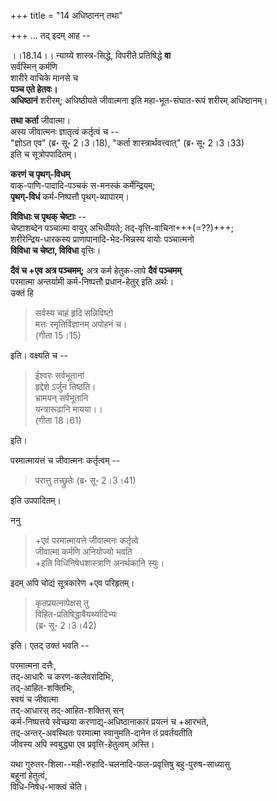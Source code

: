 +++
title = "14 अधिष्ठानन् तथा"

+++
... तद् इदम् आह --

।।18.14।। न्याय्ये शास्त्र-सिद्धे, विपरीते प्रतिषिद्धे **वा**  
सर्वस्मिन् कर्मणि  
शारीरे वाचिके मानसे च  
**पञ्च एते हेतवः।  
अधिष्ठानं** शरीरम्;
अधिष्ठीयते जीवात्मना इति महा-भूत-संघात-रूपं शरीरम् अधिष्ठानम्।  

**तथा कर्ता** जीवात्मा।  
अस्य जीवात्मनः ज्ञातृत्वं कर्तृत्वं च --  
"ज्ञोऽत एव" (ब्र॰ सू॰ 2।3।18), "कर्ता शास्त्रार्थवत्त्वात्" (ब्र॰ सू॰ 2।3।33)  
इति च सूत्रोपपादितम्।  

**करणं च पृथग्-विधम्**  
वाक्-पाणि-पादादि-पञ्चकं स-मनस्कं कर्मेन्द्रियम्;  
**पृथग्-विधं** कर्म-निष्पत्तौ पृथग्-व्यापारम्।  

**विविधाः च पृथक् चेष्टाः** --  
चेष्टाशब्देन पञ्चात्मा वायुर् अभिधीयते;
तद्-वृत्ति-वाचिना+++(=??)+++;  
शरीरेन्द्रिय-धारकस्य प्राणापानादि-भेद-भिन्नस्य वायोः पञ्चात्मनो  
**विविधा च चेष्टा, विविधा** वृत्तिः।  

**दैवं च +एव अत्र पञ्चमम्;**
अत्र कर्म हेतुक-लापे **दैवं पञ्चमम्**  
परमात्मा अन्तर्यामी कर्म-निष्पत्तौ प्रधान-हेतुर् इति अर्थः।  
उक्तं हि  

> सर्वस्य चाहं हृदि सन्निविष्टो  
मत्तः स्मृतिर्विज्ञानम् अपोहनं च।  
(गीता 15।15) 

इति। वक्ष्यति च -- 

> ईश्वरः सर्वभूतानां  
हृद्देशे ऽर्जुन तिष्ठति।  
भ्रामयन् सर्वभूतानि  
यन्त्रारूढानि मायया।।  
(गीता 18।61) 

इति।  
  
परमात्मायत्तं च जीवात्मनः कर्तृत्वम् -- 

> परात्तु तच्छ्रुतेः (ब्र॰ सू॰ 2।3।41) 

इति उपपादितम्।  

ननु 

> +एवं परमात्मायत्ते जीवात्मनः कर्तृत्वे  
जीवात्मा कर्मणि अनियोज्यो भवति  
+इति विधिनिषेधशास्त्राणि अनर्थकानि स्युः।  

इदम् अपि चोद्यं सूत्रकारेण +एव परिहृतम्।  

> कृतप्रयत्नापेक्षस् तु  
विहित-प्रतिषिद्धावैयर्थ्यादिभ्यः  
(ब्र॰ सू॰ 2।3।42) 

इति। एतद् उक्तं भवति --

परमात्मना दत्तैः,  
तद्-आधारैः च करण-कलेवरादिभिः,  
तद्-आहित-शक्तिभिः,  
स्वयं च जीवात्मा  
तद्-आधारस् तद्-आहित-शक्तिस् सन्  
कर्म-निष्पत्तये स्वेच्छया करणाद्य्-अधिष्ठानाकारं प्रयत्नं च +आरभते,  
तद्-अन्तर्-अवस्थितः परमात्मा
स्वानुमति-दानेन तं प्रवर्तयतीति  
जीवस्य अपि स्वबुद्ध्या एव प्रवृत्ति-हेतुत्वम् अस्ति।  

यथा गुरुतर-शिला--मही-रुहादि-चलनादि-फल-प्रवृत्तिषु बहु-पुरुष-साध्यासु  
बहूनां हेतुत्वं,  
विधि-निषेध-भाक्त्वं चेति।
